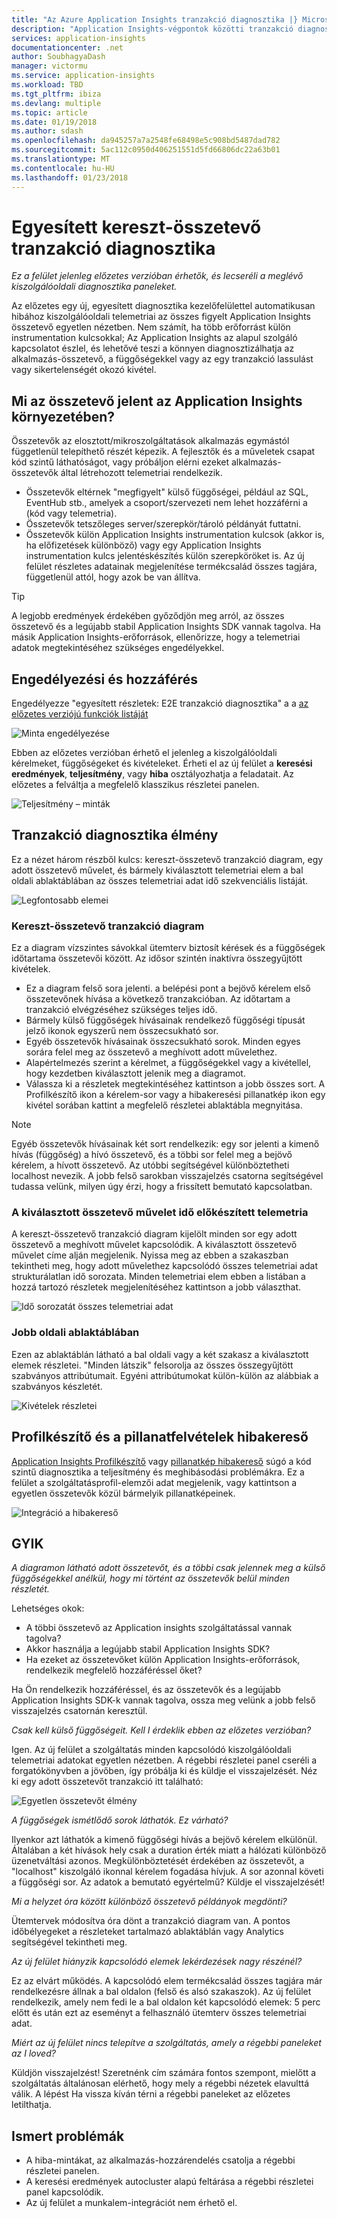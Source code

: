 ```yaml
---
title: "Az Azure Application Insights tranzakció diagnosztika |} Microsoft Docs"
description: "Application Insights-végpontok közötti tranzakció diagnosztika"
services: application-insights
documentationcenter: .net
author: SoubhagyaDash
manager: victormu
ms.service: application-insights
ms.workload: TBD
ms.tgt_pltfrm: ibiza
ms.devlang: multiple
ms.topic: article
ms.date: 01/19/2018
ms.author: sdash
ms.openlocfilehash: da945257a7a2548fe68498e5c908bd5487dad782
ms.sourcegitcommit: 5ac112c0950d406251551d5fd66806dc22a63b01
ms.translationtype: MT
ms.contentlocale: hu-HU
ms.lasthandoff: 01/23/2018
---
```

# <a name="unified-cross-component-transaction-diagnostics"></a>Egyesített kereszt-összetevő tranzakció diagnosztika

*Ez a felület jelenleg előzetes verzióban érhetők, és lecseréli a meglévő kiszolgálóoldali diagnosztika paneleket.*

Az előzetes egy új, egyesített diagnosztika kezelőfelülettel automatikusan hibához kiszolgálóoldali telemetriai az összes figyelt Application Insights összetevő egyetlen nézetben. Nem számít, ha több erőforrást külön instrumentation kulcsokkal; Az Application Insights az alapul szolgáló kapcsolatot észlel, és lehetővé teszi a könnyen diagnosztizálhatja az alkalmazás-összetevő, a függőségekkel vagy az egy tranzakció lassulást vagy sikertelenségét okozó kivétel.

## <a name="what-does-component-mean-in-the-context-of-application-insights"></a>Mi az összetevő jelent az Application Insights környezetében?

Összetevők az elosztott/mikroszolgáltatások alkalmazás egymástól függetlenül telepíthető részét képezik. A fejlesztők és a műveletek csapat kód szintű láthatóságot, vagy próbáljon elérni ezeket alkalmazás-összetevők által létrehozott telemetriai rendelkezik. 

* Összetevők eltérnek "megfigyelt" külső függőségei, például az SQL, EventHub stb., amelyek a csoport/szervezeti nem lehet hozzáférni a (kód vagy telemetria).
* Összetevők tetszőleges server/szerepkör/tároló példányát futtatni.
* Összetevők külön Application Insights instrumentation kulcsok (akkor is, ha előfizetések különböző) vagy egy Application Insights instrumentation kulcs jelentéskészítés külön szerepköröket is. Az új felület részletes adatainak megjelenítése termékcsalád összes tagjára, függetlenül attól, hogy azok be van állítva.

> [!Tip]
> A legjobb eredmények érdekében győződjön meg arról, az összes összetevő és a legújabb stabil Application Insights SDK vannak tagolva. Ha másik Application Insights-erőforrások, ellenőrizze, hogy a telemetriai adatok megtekintéséhez szükséges engedélyekkel.

## <a name="enable-and-access"></a>Engedélyezési és hozzáférés
Engedélyezze "egyesített részletek: E2E tranzakció diagnosztika" a a [az előzetes verziójú funkciók listáját](app-insights-previews.md)

![Minta engedélyezése](media/app-insights-e2eTxn-diagnostics/previews.png)

Ebben az előzetes verzióban érhető el jelenleg a kiszolgálóoldali kérelmeket, függőségeket és kivételeket. Érheti el az új felület a **keresési eredmények**, **teljesítmény**, vagy **hiba** osztályozhatja a feladatait. Az előzetes a felváltja a megfelelő klasszikus részletei panelen. 

![Teljesítmény – minták](media/app-insights-e2eTxn-diagnostics/performanceSamplesClickThrough.png)

## <a name="transaction-diagnostics-experience"></a>Tranzakció diagnosztika élmény 
Ez a nézet három részből kulcs: kereszt-összetevő tranzakció diagram, egy adott összetevő művelet, és bármely kiválasztott telemetriai elem a bal oldali ablaktáblában az összes telemetriai adat idő szekvenciális listáját.

![Legfontosabb elemei](media/app-insights-e2eTxn-diagnostics/3partsCrossComponent.png)

### <a name="cross-component-transaction-chart"></a>Kereszt-összetevő tranzakció diagram

Ez a diagram vízszintes sávokkal ütemterv biztosít kérések és a függőségek időtartama összetevői között. Az idősor szintén inaktívra összegyűjtött kivételek.

* Ez a diagram felső sora jelenti. a belépési pont a bejövő kérelem első összetevőnek hívása a következő tranzakcióban. Az időtartam a tranzakció elvégzéséhez szükséges teljes idő.
* Bármely külső függőségek hívásainak rendelkező függőségi típusát jelző ikonok egyszerű nem összecsukható sor.
* Egyéb összetevők hívásainak összecsukható sorok. Minden egyes sorára felel meg az összetevő a meghívott adott művelethez.
* Alapértelmezés szerint a kérelmet, a függőségekkel vagy a kivétellel, hogy kezdetben kiválasztott jelenik meg a diagramot.
* Válassza ki a részletek megtekintéséhez kattintson a jobb összes sort. A Profilkészítő ikon a kérelem-sor vagy a hibakeresési pillanatkép ikon egy kivétel sorában kattint a megfelelő részletei ablaktábla megnyitása.

> [!NOTE]
Egyéb összetevők hívásainak két sort rendelkezik: egy sor jelenti a kimenő hívás (függőség) a hívó összetevő, és a többi sor felel meg a bejövő kérelem, a hívott összetevő. Az utóbbi segítségével különböztetheti localhost nevezik. A jobb felső sarokban visszajelzés csatorna segítségével tudassa velünk, milyen úgy érzi, hogy a frissített bemutató kapcsolatban.

### <a name="time-sequenced-telemetry-of-the-selected-component-operation"></a>A kiválasztott összetevő művelet idő előkészített telemetria

A kereszt-összetevő tranzakció diagram kijelölt minden sor egy adott összetevő a meghívott művelet kapcsolódik. A kiválasztott összetevő művelet címe alján megjelenik. Nyissa meg az ebben a szakaszban tekintheti meg, hogy adott művelethez kapcsolódó összes telemetriai adat strukturálatlan idő sorozata. Minden telemetriai elem ebben a listában a hozzá tartozó részletek megjelenítéséhez kattintson a jobb választhat.

![Idő sorozatát összes telemetriai adat](media/app-insights-e2eTxn-diagnostics/allTelemetryDrawerOpened.png)

### <a name="details-pane"></a>Jobb oldali ablaktáblában

Ezen az ablaktáblán látható a bal oldali vagy a két szakasz a kiválasztott elemek részletei. "Minden látszik" felsorolja az összes összegyűjtött szabványos attribútumait. Egyéni attribútumokat külön-külön az alábbiak a szabványos készletét.

![Kivételek részletei](media/app-insights-e2eTxn-diagnostics/exceptiondetail.png)

## <a name="profiler-and-snapshot-debugger"></a>Profilkészítő és a pillanatfelvételek hibakereső

[Application Insights Profilkészítő](app-insights-profiler.md) vagy [pillanatkép hibakereső](app-insights-snapshot-debugger.md) súgó a kód szintű diagnosztika a teljesítmény és meghibásodási problémákra. Ez a felület a szolgáltatásprofil-elemzői adat megjelenik, vagy kattintson a egyetlen összetevők közül bármelyik pillanatképeinek.

![Integráció a hibakereső](media/app-insights-e2eTxn-diagnostics/debugSnapshot.png)

## <a name="faq"></a>GYIK

*A diagramon látható adott összetevőt, és a többi csak jelennek meg a külső függőségekkel anélkül, hogy mi történt az összetevők belül minden részletét.*

Lehetséges okok:

* A többi összetevő az Application insights szolgáltatással vannak tagolva?
* Akkor használja a legújabb stabil Application Insights SDK?
* Ha ezeket az összetevőket külön Application Insights-erőforrások, rendelkezik megfelelő hozzáféréssel őket?

Ha Ön rendelkezik hozzáféréssel, és az összetevők és a legújabb Application Insights SDK-k vannak tagolva, ossza meg velünk a jobb felső visszajelzés csatornán keresztül.

*Csak kell külső függőségeit. Kell I érdeklik ebben az előzetes verzióban?*

Igen. Az új felület a szolgáltatás minden kapcsolódó kiszolgálóoldali telemetriai adatokat egyetlen nézetben. A régebbi részletei panel cseréli a forgatókönyvben a jövőben, így próbálja ki és küldje el visszajelzését. Néz ki egy adott összetevőt tranzakció itt található:

![Egyetlen összetevőt élmény](media/app-insights-e2eTxn-diagnostics/singleComponent.png)

*A függőségek ismétlődő sorok láthatók. Ez várható?*

Ilyenkor azt láthatók a kimenő függőségi hívás a bejövő kérelem elkülönül. Általában a két hívások hely csak a duration érték miatt a hálózati különböző üzenetváltási azonos. Megkülönböztetését érdekében az összetevőt, a "localhost" kiszolgáló ikonnal kérelem fogadása hívjuk. A sor azonnal követi a függőségi sor. Az adatok a bemutató egyértelmű? Küldje el visszajelzését!

*Mi a helyzet óra között különböző összetevő példányok megdönti?*

Ütemtervek módosítva óra dönt a tranzakció diagram van. A pontos időbélyegeket a részleteket tartalmazó ablaktáblán vagy Analytics segítségével tekintheti meg.

*Az új felület hiányzik kapcsolódó elemek lekérdezések nagy részénél?*

Ez az elvárt működés. A kapcsolódó elem termékcsalád összes tagjára már rendelkezésre állnak a bal oldalon (felső és alsó szakaszok). Az új felület rendelkezik, amely nem fedi le a bal oldalon két kapcsolódó elemek: 5 perc előtt és után ezt az eseményt a felhasználó ütemterv összes telemetriai adat.

*Miért az új felület nincs telepítve a szolgáltatás, amely a régebbi paneleket az I loved?*

Küldjön visszajelzést! Szeretnénk cím számára fontos szempont, mielőtt a szolgáltatás általánosan elérhető, hogy mely a régebbi nézetek elavulttá válik. A lépést Ha vissza kíván térni a régebbi paneleket az előzetes letilthatja.

## <a name="known-issues"></a>Ismert problémák

* A hiba-mintákat, az alkalmazás-hozzárendelés csatolja a régebbi részletei panelen.
* A keresési eredmények autocluster alapú feltárása a régebbi részletei panel kapcsolódik.
* Az új felület a munkalem-integrációt nem érhető el.